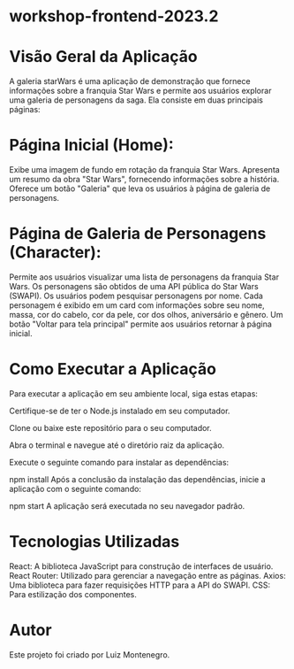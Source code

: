 # workshop-frontend-2023.2
# Visão Geral da Aplicação
A galeria starWars é uma aplicação de demonstração que fornece informações sobre a franquia Star Wars e permite aos usuários explorar uma galeria de personagens da saga. Ela consiste em duas principais páginas:

# Página Inicial (Home):

Exibe uma imagem de fundo em rotação da franquia Star Wars.
Apresenta um resumo da obra "Star Wars", fornecendo informações sobre a história.
Oferece um botão "Galeria" que leva os usuários à página de galeria de personagens.
# Página de Galeria de Personagens (Character):

Permite aos usuários visualizar uma lista de personagens da franquia Star Wars.
Os personagens são obtidos de uma API pública do Star Wars (SWAPI).
Os usuários podem pesquisar personagens por nome.
Cada personagem é exibido em um card com informações sobre seu nome, massa, cor do cabelo, cor da pele, cor dos olhos, aniversário e gênero.
Um botão "Voltar para tela principal" permite aos usuários retornar à página inicial.
# Como Executar a Aplicação
Para executar a aplicação em seu ambiente local, siga estas etapas:

Certifique-se de ter o Node.js instalado em seu computador.

Clone ou baixe este repositório para o seu computador.

Abra o terminal e navegue até o diretório raiz da aplicação.

Execute o seguinte comando para instalar as dependências:

npm install
Após a conclusão da instalação das dependências, inicie a aplicação com o seguinte comando:

npm start
A aplicação será executada no seu navegador padrão.

# Tecnologias Utilizadas
React: A biblioteca JavaScript para construção de interfaces de usuário.
React Router: Utilizado para gerenciar a navegação entre as páginas.
Axios: Uma biblioteca para fazer requisições HTTP para a API do SWAPI.
CSS: Para estilização dos componentes.
# Autor
Este projeto foi criado por Luiz Montenegro.
